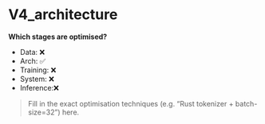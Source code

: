 # V4_architecture

**Which stages are optimised?**  
- Data:     ❌  
- Arch:     ✅  
- Training: ❌  
- System:   ❌  
- Inference:❌  

> Fill in the exact optimisation techniques (e.g. “Rust tokenizer + batch-size=32”) here.
